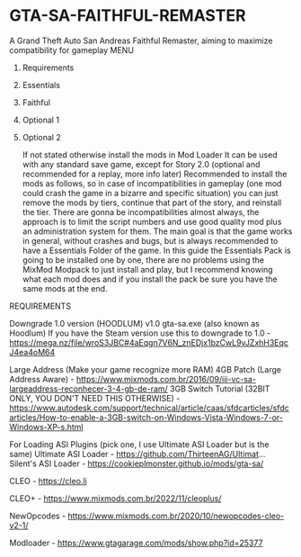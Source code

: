 # GTA-SA-FAITHFUL-REMASTER
A Grand Theft Auto San Andreas Faithful Remaster, aiming to maximize compatibility for gameplay
MENU
1. Requirements
2. Essentials
3. Faithful
4. Optional 1
5. Optional 2

   If not stated otherwise install the mods in Mod Loader
   It can be used with any standard save game, except for Story 2.0 (optional and recommended for a replay, more info later)
   Recommended to install the mods as follows, so in case of incompatibilities in gameplay (one mod could crash the game in a bizarre and specific situation) you can just remove the mods by tiers, continue that part of the story, and reinstall the tier.
   There are gonna be incompatibilities almost always, the approach is to limit the script numbers and use good quality mod plus an administration system for them. The main goal is that the game works in general, without crashes and bugs, but is always recommended to have a Essentials Folder of the game.
   In this guide the Essentials Pack is going to be installed one by one, there are no problems using the MixMod Modpack to just install and play, but I recommend knowing what each mod does and if you install the pack be sure you have the same mods at the end.


REQUIREMENTS

Downgrade 1.0 version (HOODLUM)
   v1.0 gta-sa.exe (also known as Hoodlum)
   If you have the Steam version use this to downgrade to 1.0 - https://mega.nz/file/wroS3JBC#4aEqgn7V6N_znEDjx1bzCwL9vJZxhH3EqcJ4ea4oM64

Large Address (Make your game recognize more RAM)
   4GB Patch (Large Address Aware) - https://www.mixmods.com.br/2016/09/iii-vc-sa-largeaddress-reconhecer-3-4-gb-de-ram/
   3GB Switch Tutorial (32BIT ONLY, YOU DON'T NEED THIS OTHERWISE) - https://www.autodesk.com/support/technical/article/caas/sfdcarticles/sfdcarticles/How-to-enable-a-3GB-switch-on-Windows-Vista-Windows-7-or-Windows-XP-s.html

For Loading ASI Plugins (pick one, I use Ultimate ASI Loader but is the same)
   Ultimate ASI Loader - https://github.com/ThirteenAG/Ultimat...
   Silent's ASI Loader - https://cookieplmonster.github.io/mods/gta-sa/

CLEO - https://cleo.li

CLEO+ - https://www.mixmods.com.br/2022/11/cleoplus/

NewOpcodes - https://www.mixmods.com.br/2020/10/newopcodes-cleo-v2-1/

Modloader - https://www.gtagarage.com/mods/show.php?id=25377


